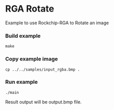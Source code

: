 # RGA Rotate

Example to use Rockchip-RGA to Rotate an image

### Build example
```shell
make
```

### Copy example image
```shell
cp ../../samples/input_rgba.bmp .
```

### Run example
```shell
./main
```

Result output will be output.bmp file.
